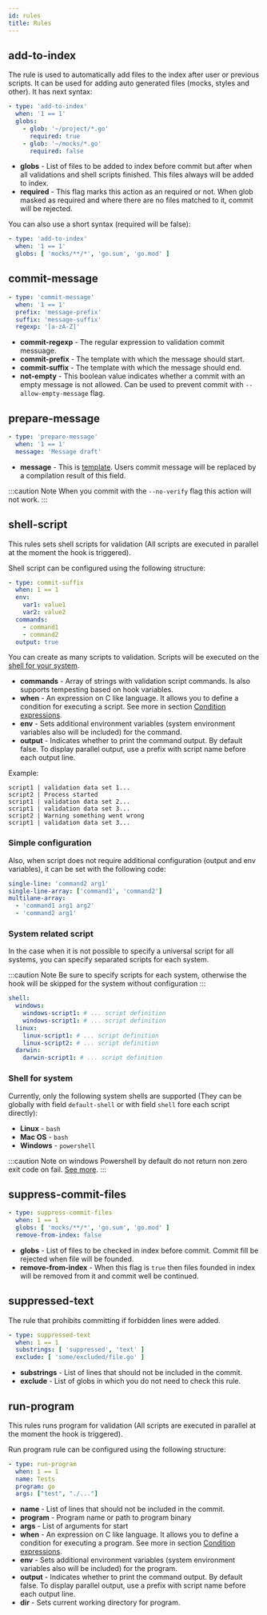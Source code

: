 ```yaml
---
id: rules
title: Rules
---
```


## add-to-index

The rule is used to automatically add files to the index after user or previous scripts. It can be used for adding auto generated files (mocks, styles and other). It has next syntax:

``` yaml
- type: 'add-to-index'
  when: '1 == 1'
  globs:
    - glob: '~/project/*.go'
      required: true
    - glob: '~/mocks/*.go'
      required: false
```

- **globs** - List of files to be added to index before commit but after when all validations and shell scripts finished. This files always will be added to index.
- **required** - This flag marks this action as an required or not. When glob masked as required and where there are no files matched to it, commit will be rejected.

You can also use a short syntax (required will be false):

``` yaml
- type: 'add-to-index'
  when: '1 == 1'
  globs: [ 'mocks/**/*', 'go.sum', 'go.mod' ]
```

## commit-message

``` yaml
- type: 'commit-message'
  when: '1 == 1'
  prefix: 'message-prefix'
  suffix: 'message-suffix'
  regexp: '[a-zA-Z]'
```

- **commit-regexp** - The regular expression to validation commit messuage.
- **commit-prefix** - The template with which the message should start.
- **commit-suffix** - The template with which the message should end.
- **not-empty** - This boolean value indicates whether a commit with an empty message is not allowed.
Can be used to prevent commit with `--allow-empty-message` flag.

## prepare-message

``` yaml
- type: 'prepare-message'
  when: '1 == 1'
  message: 'Message draft'
```

- **message** - This is [template](/). Users commit message will be replaced by a compilation result of this field.

:::caution Note
When you commit with the `--no-verify` flag this action will not work.
:::

## shell-script

This rules sets shell scripts for validation (All scripts are executed in parallel at the moment the hook is triggered).

Shell script can be configured using the following structure:

``` yaml
- type: commit-suffix
  when: 1 == 1
  env:
    var1: value1
    var2: value2
  commands:
    - command1
    - command2
  output: true
```

You can create as many scripts to validation. Scripts will be executed on the [shell for your system](#shell-for-system).

- **commands** - Array of strings with validation script commands. Is also supports tempesting based on hook variables.
- **when** - An expression on C like language. It allows you to define a condition for executing a script. See more in section [Condition expressions](./expressions.md).
- **env** - Sets additional environment variables (system environment variables also will be included)  for the command.
- **output** - Indicates whether to print the command output. By default false. To display parallel output, use a prefix with script name before each output line.

Example:

``` text
script1 | validation data set 1...
script2 | Process started
script1 | validation data set 2...
script1 | validation data set 3...
script2 | Warning something went wrong
script1 | validation data set 3...
```

### Simple configuration

Also, when script does not require additional configuration (output and env variables), it can be set with the following code:

```yaml
single-line: 'command2 arg1'
single-line-array: ['command1', 'command2']
multilane-array:
  - 'command1 arg1 arg2'
  - 'command2 arg1'
```

### System related script

In the case when it is not possible to specify a universal script for all systems, you can specify separated scripts for each system.

:::caution Note
Be sure to specify scripts for each system, otherwise the hook will be skipped for the system without configuration
:::

```yaml
shell:
  windows:
    windows-script1: # ... script definition
    windows-script1: # ... script definition
  linux:
    linux-script1: # ... script definition
    linux-script2: # ... script definition
  darwin:
    darwin-script1: # ... script definition
```

### Shell for system

Currently, only the following system shells are supported (They can be globally with field `default-shell` or with field `shell` fore each script directly):

- **Linux** - `bash`
- **Mac OS** - `bash`
- **Windows** - `powershell`

:::caution Note on windows
Powershell by default do not return non zero exit code on fail. [See more](https://docs.microsoft.com/en-us/powershell/module/microsoft.powershell.core/about/about_preference_variables?view=powershell-7#erroractionpreference).
:::

## suppress-commit-files

``` yaml
- type: suppress-commit-files
  when: 1 == 1
  globs: [ 'mocks/**/*', 'go.sum', 'go.mod' ]
  remove-from-index: false
```

- **globs** - List of files to be checked in index before commit. Commit fill be rejected when file will be founded.
- **remove-from-index** - When this flag is `true` then files founded in index will be removed from it and commit well be continued.

## suppressed-text

The rule that prohibits committing if forbidden lines were added.

``` yaml
- type: suppressed-text
  when: 1 == 1
  substrings: [ 'suppressed', 'text' ]
  exclude: [ 'some/excluded/file.go' ]
```

- **substrings** - List of lines that should not be included in the commit.
- **exclude** - List of globs in which you do not need to check this rule.

## run-program

This rules runs program for validation (All scripts are executed in parallel at the moment the hook is triggered).

Run program rule can be configured using the following structure:

``` yaml
- type: run-program
  when: 1 == 1
  name: Tests
  program: go
  args: ["test", "./..."]
```

- **name** - List of lines that should not be included in the commit.
- **program** - Program name or path to program binary
- **args** - List of arguments for start
- **when** - An expression on C like language. It allows you to define a condition for executing a program. See more in section [Condition expressions](./expressions.md).
- **env** - Sets additional environment variables (system environment variables also will be included) for the program.
- **output** - Indicates whether to print the command output. By default false. To display parallel output, use a prefix with script name before each output line.
- **dir** - Sets current working directory for program.
